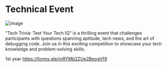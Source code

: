 # Technical Event

![image](https://github.com/thinkaiipec/Tech-Trivia/assets/147975727/20e56103-4508-4bce-b956-1855c4659224)



"Tech Trivia: Test Your Tech IQ" is a thrilling event that challenges participants with questions spanning aptitude, tech news, and the art of debugging code. Join us in this exciting competition to showcase your tech knowledge and problem-solving skills.



1st year
https://forms.gle/mRYMb2ZUe2BeogVf9
